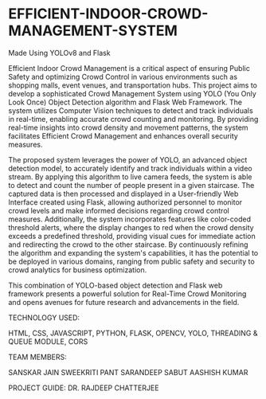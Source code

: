 # EFFICIENT-INDOOR-CROWD-MANAGEMENT-SYSTEM
 Made Using YOLOv8 and Flask

Efficient Indoor Crowd Management is a critical aspect of ensuring Public Safety and optimizing Crowd Control in various environments such as shopping malls, event venues, and transportation hubs. This project aims to develop a sophisticated Crowd Management System using YOLO (You Only Look Once) Object Detection algorithm and Flask Web Framework. The system utilizes Computer Vision techniques to detect and track individuals in real-time, enabling accurate crowd counting and monitoring. By providing real-time insights into crowd density and movement patterns, the system facilitates Efficient Crowd Management and enhances overall security measures.

The proposed system leverages the power of YOLO, an advanced object detection model, to accurately identify and track individuals within a video stream. By applying this algorithm to live camera feeds, the system is able to detect and count the number of people present in a given staircase. The captured data is then processed and displayed in a User-friendly Web Interface created using Flask, allowing authorized personnel to monitor crowd levels and make informed decisions regarding crowd control measures. Additionally, the system incorporates features like color-coded threshold alerts, where the display changes to red when the crowd density exceeds a predefined threshold, providing visual cues for immediate action and redirecting the crowd to the other staircase. By continuously refining the algorithm and expanding the system's capabilities, it has the potential to be deployed in various domains, ranging from public safety and security to crowd analytics for business optimization.

This combination of YOLO-based object detection and Flask web framework presents a powerful solution for Real-Time Crowd Monitoring and opens avenues for future research and advancements in the field.

TECHNOLOGY USED:

HTML, CSS, JAVASCRIPT, PYTHON, FLASK, OPENCV, YOLO, THREADING & QUEUE MODULE, CORS

TEAM MEMBERS:

SANSKAR JAIN
SWEEKRITI PANT
SARANDEEP SABUT
AASHISH KUMAR

PROJECT GUIDE:
DR. RAJDEEP CHATTERJEE
